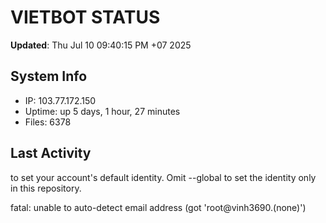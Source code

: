 # VIETBOT STATUS
**Updated**: Thu Jul 10 09:40:15 PM +07 2025

## System Info
- IP: 103.77.172.150
- Uptime: up 5 days, 1 hour, 27 minutes
- Files: 6378

## Last Activity

to set your account's default identity.
Omit --global to set the identity only in this repository.

fatal: unable to auto-detect email address (got 'root@vinh3690.(none)')
